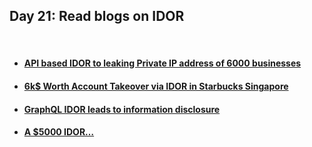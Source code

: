 <h2>Day 21: Read blogs on IDOR </h2>

</br>

#### [<ul><li>API based IDOR to leaking Private IP address of 6000 businesses</li></ul>](https://infosecwriteups.com/api-based-idor-to-leaking-private-ip-address-of-6000-businesses-6bc085ac6a6f)
#### [<ul><li>6k$ Worth Account Takeover via IDOR in Starbucks Singapore</li></ul>](http://www.kamilonurozkaleli.com/posts/starbucks-singapore-account-takeover/)
#### [<ul><li>GraphQL IDOR leads to information disclosure</li></ul>](https://infosecwriteups.com/graphql-idor-leads-to-information-disclosure-175eb560170d)
#### [<ul><li>A $5000 IDOR…</li></ul>](https://medium.com/@mr_hacker/a-5000-idor-f4268fffcd2e)
